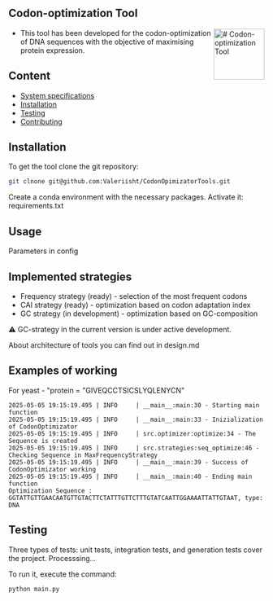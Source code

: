 ## Codon-optimization Tool

<img align=right src="https://github.com/user-attachments/assets/86306224-642a-4b98-a3b5-045a5f8444ba" alt="# Codon-optimization Tool" width="100"/>

- This tool has been developed for the codon-optimization of DNA sequences with the objective of maximising protein expression.



## Content
- [System specifications](#system-specifications)
- [Installation](#Installation)
- [Testing](#Testing)
- [Contributing](#Contributing)

## Installation

To get the tool clone the git repository:

```sh
git clnone git@github.com:Valeriisht/CodonOpimizatorTools.git
```
Create a conda environment with the necessary packages. 
Activate it: requirements.txt

## Usage

Parameters in config 

## Implemented strategies

- Frequency strategy (ready) - selection of the most frequent codons
- CAI strategy (ready) - optimization based on codon adaptation index
- GC strategy (in development) - optimization based on GC-composition

⚠️ GC-strategy in the current version is under active development.

About architecture of tools you can find out in design.md 

## Examples of working

For yeast - "protein = "GIVEQCCTSICSLYQLENYCN" 

```
2025-05-05 19:15:19.495 | INFO     | __main__:main:30 - Starting main function
2025-05-05 19:15:19.495 | INFO     | __main__:main:33 - Inizialization of CodonOptimizator
2025-05-05 19:15:19.495 | INFO     | src.optimizer:optimize:34 - The Sequence is created
2025-05-05 19:15:19.495 | INFO     | src.strategies:seq_optimize:46 - Checking Sequence in MaxFrequencyStrategy
2025-05-05 19:15:19.495 | INFO     | __main__:main:39 - Success of CodonOptimizator working
2025-05-05 19:15:19.495 | INFO     | __main__:main:40 - Ending main function
Optimization Sequence : GGTATTGTTGAACAATGTTGTACTTCTATTTGTTCTTTGTATCAATTGGAAAATTATTGTAAT, type: DNA

```

## Testing

Three types of tests: unit tests, integration tests, and generation tests cover the project.
Processsing...

To run it, execute the command:

```
python main.py
```
